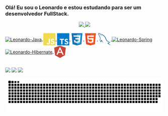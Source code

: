 ### Olá! Eu sou o Leonardo e estou estudando para ser um desenvolvedor FullStack.

<div align="center">
  <a href="https://github.com/leonardovbdo">
  <img height="165em" src="https://github-readme-stats.vercel.app/api?username=leonardovbdo&show_icons=true&theme=aura_dark&include_all_commits=true&count_private=true"/>
  <img height="165em" src="https://github-readme-stats.vercel.app/api/top-langs/?username=leonardovbdo&layout=compact&langs_count=7&theme=aura_dark"/>
</div>
  
<div style="display: inline_block"><br>
  <img align="center" alt="Leonardo-Java" height="40" width="40" src="https://cdn.jsdelivr.net/gh/devicons/devicon/icons/java/java-original.svg">
  <img align="center" alt="Leonardo-Js" height="40" width="40" src="https://raw.githubusercontent.com/devicons/devicon/master/icons/javascript/javascript-plain.svg">
  <img align="center" alt="Leonardo-Ts" height="40" width="40" src="https://raw.githubusercontent.com/devicons/devicon/master/icons/typescript/typescript-plain.svg">
  <img align="center" alt="Leonardo-CSS" height="40" width="40" src="https://raw.githubusercontent.com/devicons/devicon/master/icons/css3/css3-original.svg">
  <img align="center" alt="Leonardo-HTML" height="40" width="40" src="https://raw.githubusercontent.com/devicons/devicon/master/icons/html5/html5-original.svg">
  <img align="center" alt="Leonardo-Csharp" height="40" width="40" src="https://raw.githubusercontent.com/devicons/devicon/master/icons/mysql/mysql-original.svg">
  <img align="center" alt="Leonardo-Spring" height="40" width="40" src="https://cdn.jsdelivr.net/gh/devicons/devicon/icons/spring/spring-original.svg">
  <img align="center" alt="Leonardo-Hibernate" height="40" width="40" src="https://www.vectorlogo.zone/logos/hibernate/hibernate-icon.svg">
  <img align="center" alt="Leonardo-Angular" height="40" width="40" src="https://raw.githubusercontent.com/devicons/devicon/master/icons/angularjs/angularjs-plain.svg">

</div>
  
##
  
<div>
  <a href="https://instagram.com/leonardovbdo" target="_parent"><img src="https://img.shields.io/badge/-Instagram-%23E4405F?style=for-the-badge&logo=instagram&logoColor=white" target="_blank"></a>
  <a href = "mailto:leonardovbdo25@gmail.com"><img src="https://img.shields.io/badge/-Gmail-%23333?style=for-the-badge&logo=gmail&logoColor=white" target="_blank"></a> 
  <a href = "https://www.linkedin.com/in/leonardo-vilasboas-de-oliveira-4223a6256/"><img src="https://img.shields.io/badge/LinkedIn-0077B5?style=for-the-badge&logo=linkedin&logoColor=white" target="_blank"></a> 
</div>
  
<div align="center">
  
   ![Snake animation](https://github.com/leonardovbdo/leonardovbdo/blob/output/github-contribution-grid-snake.svg)
 
</div>
